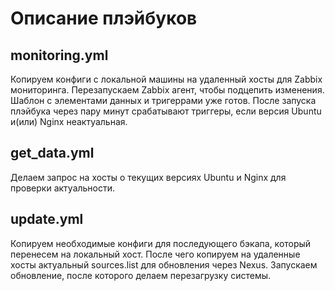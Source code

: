 # Описание плэйбуков
## monitoring.yml
Копируем конфиги с локальной машины на удаленный хосты для Zabbix мониторинга. Перезапускаем Zabbix агент, чтобы подцепить изменения. Шаблон с элементами данных и тригеррами уже готов. После запуска плэйбука через пару минут срабатывают триггеры, если версия Ubuntu и(или) Nginx неактуальная.

## get_data.yml
Делаем запрос на хосты о текущих версиях Ubuntu и  Nginx для проверки актуальности.

## update.yml
Копируем необходимые конфиги для последующего бэкапа, который перенесем на локальный хост. После чего копируем на удаленные хосты актуальный sources.list для обновления через Nexus. Запускаем обновление, после которого делаем перезагрузку системы.
